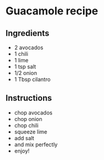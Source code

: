 # Guacamole recipe


## Ingredients

- 2 avocados
- 1 chili
- 1 lime
- 1 tsp salt
- 1/2 onion
- 1 Tbsp cilantro


## Instructions

- chop avocados
- chop onion
- chop chili
- squeeze lime
- add salt
- and mix perfectly
- enjoy!
